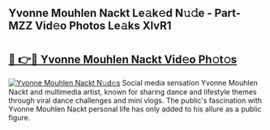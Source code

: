 ## Yvonne Mouhlen Nackt Le𝚊k𝚎d N𝚞𝚍e - Part-MZZ Vid𝚎o Photos Le𝚊ks XlvR1

# <h2><a href="http://fb0jr7p.evod.top/?m=Yvonne+Mouhlen+Nackt">🔗 👉🔴 Yvonne Mouhlen Nackt Vid𝚎o Ph𝚘t𝚘s</a></h2>

[![Yvonne Mouhlen Nackt N𝚞d𝚎s](https://i.imgur.com/8V9OHl7.gif)](http://fb0jr7p.evod.top/?m=Yvonne+Mouhlen+Nackt)
Social media sensation Yvonne Mouhlen Nackt and multimedia artist, known for sharing dance and lifestyle themes through viral dance challenges and mini vlogs. The public's fascination with Yvonne Mouhlen Nackt personal life has only added to his allure as a public figure. 
